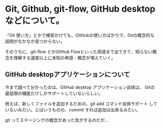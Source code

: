 # Git, Github, git-flow, GitHub desktop などについて。

「Git 使い方」とかで検索かけても、GitHubの使い方ばかりで、Gitの概念的な説明がなかなか見つからない。

そのうちに、git-flow とかGitHub Flowといった用語まで出てきて、知らない概念を理解する速度以上に未知の単語・概念が増えていく。

## GitHub desktopアプリケーションについて

今まで調べて分かったのは、GitHub desktop アプリケーション自体は、
Gitの最低限の機能だけしかサポートしていないらしい。

例えば、新しくファイルを追加するための、git add コマンド自体サポート
していないみたい。とはいうものの、commit すれば追加は出来るみたい。

git ってステージングの概念があった気がするのだが...






